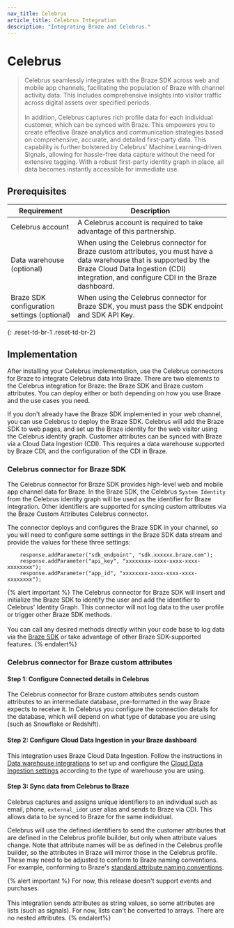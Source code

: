 ```yaml
---
nav_title: Celebrus
article_title: Celebrus Integration
description: "Integrating Braze and Celebrus."
---
```


# Celebrus

> Celebrus seamlessly integrates with the Braze SDK across web and mobile app channels, facilitating the population of Braze with channel activity data. This includes comprehensive insights into visitor traffic across digital assets over specified periods. <br><br>In addition, Celebrus captures rich profile data for each individual customer, which can be synced with Braze. This empowers you to create effective Braze analytics and communication strategies based on comprehensive, accurate, and detailed first-party data. This capability is further bolstered by Celebrus' Machine Learning-driven Signals, allowing for hassle-free data capture without the need for extensive tagging. With a robust first-party identity graph in place, all data becomes instantly accessible for immediate use.

## Prerequisites

| Requirement | Description |
|---|---|
| Celebrus account | A Celebrus account is required to take advantage of this partnership. |
| Data warehouse (optional) | When using the Celebrus connector for Braze custom attributes, you must have a data warehouse that is supported by the Braze Cloud Data Ingestion (CDI) integration, and configure CDI in the Braze dashboard. |
| Braze SDK configuration settings (optional) | When using the Celebrus connector for Braze SDK, you must pass the SDK endpoint and SDK API Key. |
{: .reset-td-br-1 .reset-td-br-2}

## Implementation
After installing your Celebrus implementation, use the Celebrus connectors for Braze to integrate Celebrus data into Braze. There are two elements to the Celebrus integration for Braze: the Braze SDK and Braze custom attributes. You can deploy either or both depending on how you use Braze and the use cases you need.

If you don't already have the Braze SDK implemented in your web channel, you can use Celebrus to deploy the Braze SDK. Celebrus will add the Braze SDK to web pages, and set up the Braze identity for the web visitor using the Celebrus identity graph. Customer attributes can be synced with Braze via a Cloud Data Ingestion (CDI). This requires a data warehouse supported by Braze CDI, and the configuration of the CDI in Braze.

### Celebrus connector for Braze SDK

The Celebrus connector for Braze SDK provides high-level web and mobile app channel data for Braze. In the Braze SDK, the Celebrus `System Identity` from the Celebrus identity graph will be used as the identifier for Braze integration. Other identifiers are supported for syncing custom attributes via the Braze Custom Attributes Celebrus connector.

The connector deploys and configures the Braze SDK in your channel, so you will need to configure some settings in the Braze SDK data stream and provide the values for these three settings:

```
    response.addParameter("sdk_endpoint", "sdk.xxxxxx.braze.com");
    response.addParameter("api_key", "xxxxxxxx-xxxx-xxxx-xxxx-xxxxxxxx");
    response.addParameter("app_id", "xxxxxxxx-xxxx-xxxx-xxxx-xxxxxxxx");
```

{% alert important %}
The Celebrus connector for Braze SDK will insert and initialize the Braze SDK to identify the user and add the identifier to Celebrus' Identity Graph. This connector will not log data to the user profile or trigger other Braze SDK methods. <br><br>You can call any desired methods directly within your code base to log data via the [Braze SDK]({{site.baseurl}}/developer_guide/platform_integration_guides/web/initial_sdk_setup/) or take advantage of other Braze SDK-supported features. 
{% endalert%}

### Celebrus connector for Braze custom attributes

#### Step 1: Configure Connected details in Celebrus 

The Celebrus connector for Braze custom attributes sends custom attributes to an intermediate database, pre-formatted in the way Braze expects to receive it. In Celebrus you configure the connection details for the database, which will depend on what type of database you are using (such as Snowflake or Redshift). 

#### Step 2: Configure Cloud Data Ingestion in your Braze dashboard

This integration uses Braze Cloud Data Ingestion. Follow the instructions in [Data warehouse integrations]({{site.baseurl}}/user_guide/data_and_analytics/cloud_ingestion/integrations/) to set up and configure the [Cloud Data Ingestion settings]({{site.baseurl}}/user_guide/data_and_analytics/cloud_ingestion/overview/) according to the type of warehouse you are using. 

#### Step 3: Sync data from Celebrus to Braze

Celebrus captures and assigns unique identifiers to an individual such as email, phone, `external_id`or user alias and sends to Braze via CDI. This allows data to be synced to Braze for the same individual.

Celebrus will use the defined identifiers to send the customer attributes that are defined in the Celebrus profile builder, but only when attribute values change. Note that attribute names will be as defined in the Celebrus profile builder, so the attributes in Braze will mirror those in the Celebrus profile. These may need to be adjusted to conform to Braze naming conventions. For example, conforming to Braze's [standard attribute naming conventions]({{site.baseurl}}/api/objects_filters/user_attributes_object/).  

{% alert important %}
For now, this release doesn't support events and purchases.<br><br> This integration sends attributes as string values, so some attributes are lists (such as signals). For now, lists can't be converted to arrays. There are no nested attributes.
{% endalert%}

